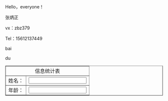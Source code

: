   Hello，everyone！

  张炳正

  vx：zbz379

  Tel：15612137449
  <table border=1 width="300">

bai<tr style="text-align:center;">

du<td colspan="2">信息统计表</td>

</tr>

<tr>

<td>姓名：</td>

<td>

<input type="text" name="name">

</td>

</tr>

<tr>

<td>年龄：</td>

<td>

<input type="text" name="name">

</td>

</tr>

</table>
